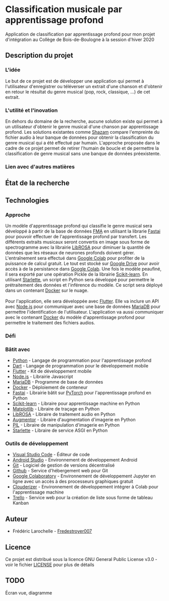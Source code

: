 # Classification musicale par apprentissage profond

Application de classification par apprentissage profond pour mon projet d'intégration au Collège de Bois-de-Boulogne à la session d'hiver 2020

## Description du projet

### L'idée

Le but de ce projet est de développer une application qui permet à l'utilisateur d'enregistrer ou téléverser un extrait d'une chanson et d'obtenir en retour le résultat du genre musical (pop, rock, classique, ...) de cet extrait.

### L'utilité et l'inovation

En dehors du domaine de la recherche, aucune solution existe qui permet à un utilisateur d'obtenir le genre musical d'une chanson par apprentissage profond. Les solutions existantes comme [Shazam](https://www.shazam.com/) compare l'empreinte du fichier audio à leur banque de données pour obtenir la classification du genre musical qui a été effectué par humain. L'approche proposée dans le cadre de ce projet permet de retirer l'humain de boucle et de permettre la classification de genre musical sans une banque de données préexistente.

### Lien avec d'autres matières

## État de la recherche

## Technologies

### Approche

Un modèle d'apprentissage profond qui classifie le genre musical sera développé à partir de la base de données [FMA](https://github.com/mdeff/fma) en utilisant la librarie [Fastai](https://docs.fast.ai/) pour pouvoir effectuer de l'apprentissage profond par transfert. Les différents extraits musicaux seront convertis en image sous forme de spectrogramme avec la librairie [LibROSA](https://librosa.github.io/librosa/) pour diminuer la quantité de données que les réseaux de neurones profonds doivent gérer. L'entraînement sera effectué dans [Google Colab](https://colab.research.google.com/notebooks/welcome.ipynb) pour profiter de la puissance de calcul gratuit. Le tout est stocké sur [Google Drive](https://drive.google.com/open?id=1gYMU7kj2xQS_sxeDPkipPwhLsI2V-Lgu) pour avoir accès à de la persistance dans [Google Colab](https://colab.research.google.com/notebooks/welcome.ipynb). Une fois le modèle peaufiné, il sera exporté par une opération Pickle de la librairie [Scikit-learn](https://scikit-learn.org/stable/). En utilisant [Starlette](https://www.starlette.io/), un script en Python sera développé pour permettre le prétraitement des données et l'inférence du modèle. Ce script sera déployé dans un contenant [Docker](https://www.docker.com/) sur le nuage.<br><br>
Pour l'application, elle sera développée avec [Flutter](https://flutter.dev/). Elle va inclure un API avec [Node.js](https://nodejs.org/en/) pour communiquer avec une base de données [MariaDB](https://mariadb.org/) pour permettre l'identification de l'utilisateur. L'application va aussi communiquer avec le contenant [Docker](https://www.docker.com/) du modèle d'apprentissage profond pour permettre le traitement des fichiers audios.

### Défi


### Bâtit avec

* [Python](https://www.python.org/) - Langage de programmation pour l'apprentissage profond
* [Dart](https://dart.dev/) - Langage de programmation pour le développement mobile
* [Flutter](https://flutter.dev/) - Kit de développement mobile
* [Node.js](https://nodejs.org/en/) - Librairie Javascript
* [MariaDB](https://mariadb.org/) - Programme de base de données
* [Docker](https://www.docker.com/) - Déploiement de conteneur
* [Fastai](https://docs.fast.ai/) - Librairie bâtit sur [PyTorch](https://pytorch.org/) pour l'apprentissage profond en Python
* [Scikit-learn](https://scikit-learn.org/stable/) - Libraire pour apprentissage machine en Python
* [Matplotlib](https://matplotlib.org/) - Libraire de traçage en Python
* [LibROSA](https://librosa.github.io/librosa/) - Libraire de traitement audio en Python
* [Augmentor](https://github.com/mdbloice/Augmentor) - Libraire d'augmentation d'imagerie en Python
* [PIL](https://www.pythonware.com/products/pil/) - Libraire de manipulation d'imagerie en Python
* [Starlette](https://www.starlette.io/) - Libraire de service ASGI en Python

### Outils de développement

* [Visual Studio Code](https://code.visualstudio.com/) - Éditeur de code
* [Android Studio](https://developer.android.com/studio) - Environnement de développement Android
* [Git](https://git-scm.com/) - Logiciel de gestion de versions décentralisé
* [Github](https://github.com/) - Service d'hébergement web pour Git
* [Google Colaboratory](https://colab.research.google.com/notebooks/welcome.ipynb) - Environnement de développement Jupyter en ligne avec un accès à des processeurs graphiques gratuit
* [Clouderizer](https://clouderizer.com/) - Environnement de développement intégrer à Colab pour l'apprentissage machine
* [Trello](https://trello.com/) - Service web pour la création de liste sous forme de tableau Kanban

## Auteur

* Frédéric Larochelle - [Fredestroyer007](https://github.com/Fredestroyer007)

## Licence

Ce projet est distribué sous la licence GNU General Public License v3.0 - voir le fichier [LICENSE](LICENSE) pour plus de détails

## TODO 
Écran vue, diagramme
